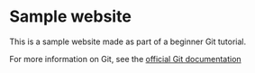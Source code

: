 # Sample website

This is a sample website made as part of a beginner Git tutorial.

For more information on Git, see the
[official Git documentation](https://git-scm.com/)
